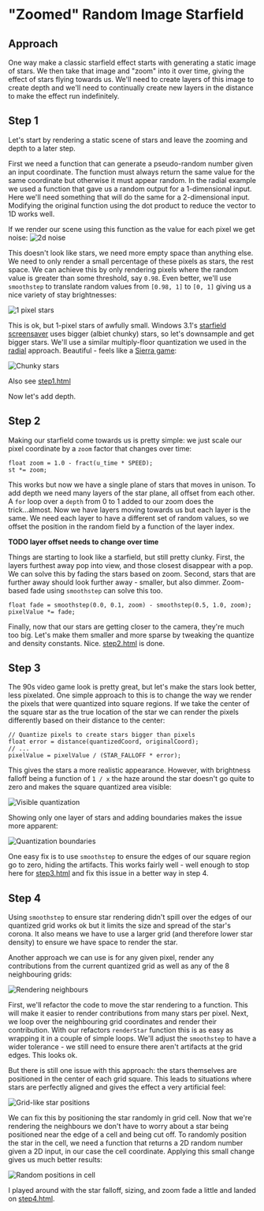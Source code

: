 # "Zoomed" Random Image Starfield

## Approach
One way make a classic starfield effect starts with generating a static image of stars. We then take that image and "zoom" into it over time, giving the effect of stars flying towards us. We'll need to create layers of this image to create depth and we'll need to continually create new layers in the distance to make the effect run indefinitely.

## Step 1
Let's start by rendering a static scene of stars and leave the zooming and depth to a later step.

First we need a function that can generate a pseudo-random number given an input coordinate. The function must always return the same value for the same coordinate but otherwise it must appear random. In the radial example we used a function that gave us a random output for a 1-dimensional input. Here we'll need something that will do the same for a 2-dimensional input. Modifying the original function using the dot product to reduce the vector to 1D works well.

If we render our scene using this function as the value for each pixel we get noise:
![2d noise](./img/noise.png)

This doesn't look like stars, we need more empty space than anything else. We need to only render a small percentage of these pixels as stars, the rest space. We can achieve this by only rendering pixels where the random value is greater than some threshold, say `0.98`. Even better, we'll use `smoothstep` to translate random values from `[0.98, 1]` to `[0, 1]` giving us a nice variety of stay brightnesses:

![1 pixel stars](./img/1px-stars.png)

This is ok, but 1-pixel stars of awfully small. Windows 3.1's [starfield screensaver](https://www.youtube.com/watch?v=KheYW_G0goY) uses bigger (albiet chunky) stars, so let's downsample and get bigger stars. We'll use a similar multiply-floor quantization we used in the [radial](../radial/README.md) approach. Beautiful - feels like a [Sierra game](https://www.spacequest.net/misc/fanfiction/fangames/elders1.jpg):

![Chunky stars](./img/chunky-stars.png)

Also see [step1.html](./step1.html)

Now let's add depth.

## Step 2

Making our starfield come towards us is pretty simple: we just scale our pixel coordinate by a `zoom` factor that changes over time:

```
float zoom = 1.0 - fract(u_time * SPEED);
st *= zoom;
```

This works but now we have a single plane of stars that moves in unison. To add depth we need many layers of the star plane, all offset from each other. A `for` loop over a `depth` from 0 to 1 added to our zoom does the trick...almost. Now we have layers moving towards us but each layer is the same. We need each layer to have a different set of random values, so we offset the position in the random field by a function of the layer index.

**TODO layer offset needs to change over time**

Things are starting to look like a starfield, but still pretty clunky. First, the layers furthest away pop into view, and those closest disappear with a pop. We can solve this by fading the stars based on zoom. Second, stars that are further away should look further away - smaller, but also dimmer. Zoom-based fade using `smoothstep` can solve this too.

```
float fade = smoothstep(0.0, 0.1, zoom) - smoothstep(0.5, 1.0, zoom);
pixelValue *= fade;
```

Finally, now that our stars are getting closer to the camera, they're much too big. Let's make them smaller and more sparse by tweaking the quantize and density constants. Nice. [step2.html](./step2.html) is done.

## Step 3
The 90s video game look is pretty great, but let's make the stars look better, less pixelated. One simple approach to this is to change the way we render the pixels that were quantized into square regions. If we take the center of the square star as the true location of the star we can render the pixels differently based on their distance to the center:

```
// Quantize pixels to create stars bigger than pixels
float error = distance(quantizedCoord, originalCoord);
// ...
pixelValue = pixelValue / (STAR_FALLOFF * error);
```

This gives the stars a more realistic appearance. However, with brightness falloff being a function of `1 / x` the haze around the star doesn't go quite to zero and makes the square quantized area visible:

![Visible quantization](./img/star-boxes.png)

Showing only one layer of stars and adding boundaries makes the issue more apparent:

![Quantization boundaries](./img/grid-of-stars.png)

One easy fix is to use `smoothstep` to ensure the edges of our square region go to zero, hiding the artifacts. This works fairly well - well enough to stop here for [step3.html](./step3.html) and fix this issue in a better way in step 4.

## Step 4
Using `smoothstep` to ensure star rendering didn't spill over the edges of our quantized grid works ok but it limits the size and spread of the star's corona. It also means we have to use a larger grid (and therefore lower star density) to ensure we have space to render the star.

Another approach we can use is for any given pixel, render any contributions from the current quantized grid as well as any of the 8 neighbouring grids:

![Rendering neighbours](./img/rendering-neighbours.png)

First, we'll refactor the code to move the star rendering to a function. This will make it easier to render contributions from many stars per pixel. Next, we loop over the neighbouring grid coordinates and render their contribution. With our refactors `renderStar` function this is as easy as wrapping it in a couple of simple loops. We'll adjust the `smoothstep` to have a wider tolerance - we still need to ensure there aren't artifacts at the grid edges. This looks ok.

But there is still one issue with this approach: the stars themselves are positioned in the center of each grid square. This leads to situations where stars are perfectly aligned and gives the effect a very artificial feel:

![Grid-like star positions](./img/aligned-stars.png)

We can fix this by positioning the star randomly in grid cell. Now that we're rendering the neighbours we don't have to worry about a star being positioned near the edge of a cell and being cut off. To randomly position the star in the cell, we need a function that returns a 2D random number given a 2D input, in our case the cell coordinate. Applying this small change gives us much better results:

![Random positions in cell](./img/random-position-in-grid.png)

I played around with the star falloff, sizing, and zoom fade a little and landed on [step4.html](./step4.html).

